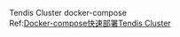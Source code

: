 Tendis Cluster docker-compose  
Ref:[Docker-compose快速部署Tendis Cluster](http://tendis.cn/#/Tendisplus/%E8%BF%90%E7%BB%B4/new_cluster_compose)
